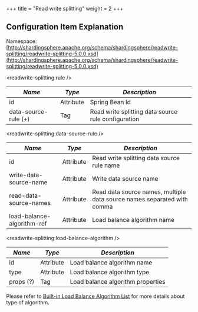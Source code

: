 +++
title = "Read write splitting"
weight = 2
+++

## Configuration Item Explanation

Namespace: [http://shardingsphere.apache.org/schema/shardingsphere/readwrite-splitting/readwrite-splitting-5.0.0.xsd](http://shardingsphere.apache.org/schema/shardingsphere/readwrite-splitting/readwrite-splitting-5.0.0.xsd)

\<readwrite-splitting:rule />

| *Name*               | *Type*    | *Description*                                |
| -------------------- | --------- | -------------------------------------------- |
| id                   | Attribute | Spring Bean Id                               |
| data-source-rule (+) | Tag       | Read write splitting data source rule configuration |

\<readwrite-splitting:data-source-rule />

| *Name*                     | *Type*     | *Description*                                                              |
| -------------------------- | ---------- | -------------------------------------------------------------------------- |
| id                         | Attribute  | Read write splitting data source rule name                                      |
| write-data-source-name     | Attribute  | Write data source name                                                   |
| read-data-source-names     | Attribute  | Read data source names, multiple data source names separated with comma |
| load-balance-algorithm-ref | Attribute  | Load balance algorithm name                                                |

\<readwrite-splitting:load-balance-algorithm />

| *Name*    | *Type*     | *Description*                     |
| --------- | ---------- | --------------------------------- |
| id        | Attribute  | Load balance algorithm name       |
| type      | Attribute  | Load balance algorithm type       |
| props (?) | Tag        | Load balance algorithm properties |

Please refer to [Built-in Load Balance Algorithm List](/en/user-manual/shardingsphere-jdbc/configuration/built-in-algorithm/load-balance) for more details about type of algorithm.
